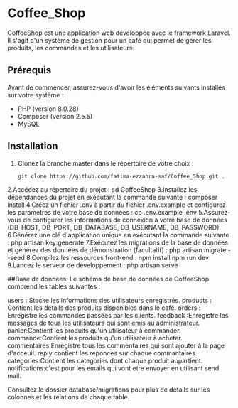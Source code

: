# Coffee_Shop
CoffeeShop est une application web développée avec le framework Laravel. Il s'agit d'un système de gestion pour un café qui permet de gérer les produits, les commandes et les utilisateurs.

## Prérequis

Avant de commencer, assurez-vous d'avoir les éléments suivants installés sur votre système :

- PHP (version 8.0.28)
- Composer (version 2.5.5)
- MySQL


## Installation

1. Clonez la branche master dans le répertoire de votre choix :

   ```shell
   git clone https://github.com/fatima-ezzahra-saf/Coffee_Shop.git .
   
2.Accédez au répertoire du projet :
cd CoffeeShop
3.Installez les dépendances du projet en exécutant la commande suivante :
composer install
4.Créez un fichier .env à partir du fichier .env.example et configurez les paramètres de votre base de données :
cp .env.example .env
5.Assurez-vous de configurer les informations de connexion à votre base de données (DB_HOST, DB_PORT, DB_DATABASE, DB_USERNAME, DB_PASSWORD).
6.Générez une clé d'application unique en exécutant la commande suivante :
php artisan key:generate
7.Exécutez les migrations de la base de données et générez des données de démonstration (facultatif) :
php artisan migrate --seed
8.Compilez les ressources front-end :
npm install
npm run dev
9.Lancez le serveur de développement :
php artisan serve



##Base de données:
Le schéma de base de données de CoffeeShop comprend les tables suivantes :

users : Stocke les informations des utilisateurs enregistrés.
products : Contient les détails des produits disponibles dans le café.
orders : Enregistre les commandes passées par les clients.
feedback :Enregistre les messages de tous les utilisateurs qui sont emis au administrateur.
panier:Contient les produits qu'un utilisateur à commander.
commande:Contient les produits qu'un utilisateur à acheter.
commentaires:Enregistre tous les commentaires qui sont ajouter à la page d'acceuil.
reply:contient les reponces sur chaque commantaires.
categories:Contient les categories dont chaque produit appartient.
notifications:c'est pour les emails qui vont etre envoyer en utilisant send mail.


Consultez le dossier database/migrations pour plus de détails sur les colonnes et les relations de chaque table.
